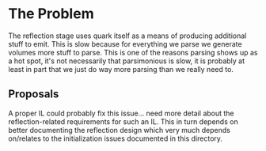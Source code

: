 The Problem
===========

The reflection stage uses quark itself as a means of producing
additional stuff to emit. This is slow because for everything we parse
we generate volumes more stuff to parse. This is one of the reasons
parsing shows up as a hot spot, it's not necessarily that parsimonious
is slow, it is probably at least in part that we just do way more
parsing than we really need to.

Proposals
---------

A proper IL could probably fix this issue... need more detail about
the reflection-related requirements for such an IL. This in turn
depends on better documenting the reflection design which very much
depends on/relates to the initialization issues documented in this
directory.
